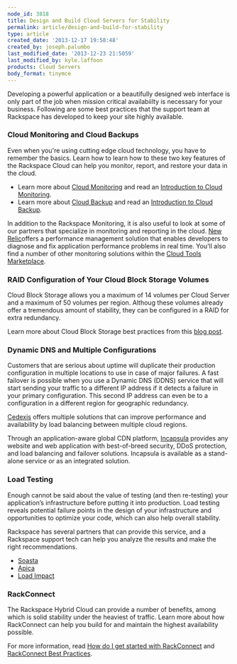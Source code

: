 ```yaml
---
node_id: 3818
title: Design and Build Cloud Servers for Stability
permalink: article/design-and-build-for-stability
type: article
created_date: '2013-12-17 19:58:48'
created_by: joseph.palumbo
last_modified_date: '2013-12-23 21:5059'
last_modified_by: kyle.laffoon
products: Cloud Servers
body_format: tinymce
---
```


Developing a powerful application or a beautifully designed web
interface is only part of the job when mission critical availabiilty is
necessary for your business. Following are some best practices that the
support team at Rackspace has developed to keep your site highly
available. 

### Cloud Monitoring and Cloud Backups

Even when you're using cutting edge cloud technology, you have to
remember the basics. Learn how to learn how to these two key features of
the Rackspace Cloud can help you monitor, report, and restore your data
in the cloud. 

-   Learn more about [Cloud
    Monitoring](http://www.rackspace.com/knowledge_center/article/control-panel-monitoring-what-do-the-options-do)
    and read an [Introduction to Cloud
    Monitoring](https://community.rackspace.com/products/f/25/t/1892.aspx).
-   Learn more about [Cloud
    Backup](http://www.rackspace.com/knowledge_center/article/rackspace-cloud-backup-overview)
    and read an [Introduction to Cloud
    Backup](https://community.rackspace.com/products/f/25/t/1887.aspx).
     

In addition to the Rackspace Monitoring, it is also useful to look at
some of our partners that specialize in monitoring and reporting in the
cloud. [New
Relic](https://cloudtools.rackspace.com/apps/347#!overview)offers a
performance management solution that enables developers to diagnose and
fix application performance problems in real time. You'll also find a
number of other monitoring solutions within the [Cloud Tools
Marketplace](https://cloudtools.rackspace.com/home#!category/65).

### RAID Configuration of Your Cloud Block Storage Volumes 

Cloud Block Storage allows you a maximum of 14 volumes per Cloud Server
and a maximum of 50 volumes per region. Althoug these volumes already
offer a tremendous amount of stability, they can be configured in a RAID
for extra redundancy. 

Learn more about Cloud Block Storage best practices from this [blog
post](http://www.rackspace.com/blog/best-practices-for-cloud-block-storage/).  

 

### Dynamic DNS and Multiple Configurations

Customers that are serious about uptime will duplicate their production
configuration in multiple locations to use in case of major failures. A
fast failover is possible when you use a Dynamic DNS (DDNS) service that
will start sending your traffic to a different IP address if it detects
a failure in your primary configuration. This second IP address can even
be to a configuration in a different region for geographic redundancy. 

[Cedexis](https://cloudtools.rackspace.com/listing?q=cedexis#!/list/page/1/search=cedexis)
offers multiple solutions that can improve performance and availability
by load balancing between multiple cloud regions.  

Through an application-aware global CDN platform,
[Incapsula](https://cloudtools.rackspace.com/apps/201?restoreSearch=true#!overview)
provides any website and web application with best-of-breed security,
DDoS protection, and load balancing and failover solutions.  Incapsula
is available as a stand-alone service or as an integrated solution.

 

### Load Testing

Enough cannot be said about the value of testing (and then re-testing)
your application&rsquo;s infrastructure before putting it into production.
Load testing reveals potential failure points in the design of your
infrastructure and opportunities to optimize your code, which can also
help overall stability. 

Rackspace has several partners that can provide this service, and a
Rackspace support tech can help you analyze the results and make the
right recommendations. 

-   [Soasta](https://cloudtools.rackspace.com/apps/381?restoreSearch=true#!overview)  
-   [Apica](https://cloudtools.rackspace.com/apps/207?restoreSearch=true#!overview)  
-   [Load
    Impact](https://cloudtools.rackspace.com/apps/897?restoreSearch=true#!overview) 

 

### RackConnect

The Rackspace Hybrid Cloud can provide a number of benefits, among which
is solid stability under the heaviest of traffic. Learn more about how
RackConnect can help you build for and maintain the highest availability
possible. 

For more information, read [How do I get started with
RackConnect](http://www.rackspace.com/knowledge_center/article/how-do-i-get-started-with-rackconnect) and
[RackConnect Best
Practices](http://www.rackspace.com/knowledge_center/article/rackconnect-best-practices). 

 

